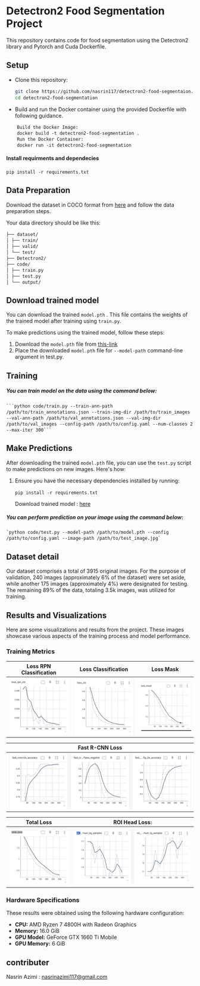 # Detectron2 Food Segmentation Project

This repository contains code for food segmentation using the Detectron2 library and Pytorch and Cuda Dockerfile.

## Setup

- Clone this repository:
   ```bash
   git clone https://github.com/nasrin117/detectron2-food-segmentaion.git
   cd detectron2-food-segmentation
- Build and run the Docker container using the provided Dockerfile with following guidance.
```change directory to root file of project 
    Build the Docker Image:
    docker build -t detectron2-food-segmentation .
    Run the Docker Container:
    docker run -it detectron2-food-segmentation
```


#### Install requirments and dependecies 

 `pip install -r requirements.txt`


## Data Preparation

Download the dataset in COCO format from [here](https://universe.roboflow.com/nafi-ahmet-turgut-l8fgu/food-plates) and follow the data preparation steps.

Your data directory should be like this:

    ├── dataset/
    │ ├── train/
    │ ├── valid/
    │ └── test/
    ├── Detectron2/
    ├── code/
    │ ├── train.py
    │ ├── test.py
    │ └── output/



## Download trained model

You can download the trained `model.pth` . This file contains the weights of the trained model after training using `train.py`.

To make predictions using the trained model, follow these steps:

1. Download the `model.pth` file from [this-link](https://drive.google.com/drive/folders/1sCfTTS-a0PhTn5z-kIzXC2bR1cMslB_a?usp=sharing)
2. Place the downloaded `model.pth` file for `--model-path` command-line argument in test.py.


## Training 

##### You can train model on the data using the command below:

    ```python code/train.py --train-ann-path /path/to/train_annotations.json --train-img-dir /path/to/train_images --val-ann-path /path/to/val_annotations.json --val-img-dir /path/to/val_images --config-path /path/to/config.yaml --num-classes 2 --max-iter 300```

## Make Predictions

After downloading the trained `model.pth` file, you can use the `test.py` script to make predictions on new images. Here's how:

1. Ensure you have the necessary dependencies installed by running:
   
   `pip install -r requirements.txt`

    Download trained model : [here](https://drive.google.com/drive/folders/1sCfTTS-a0PhTn5z-kIzXC2bR1cMslB_a?usp=sharing)

##### You can perform prediction on your image using the command below:

    `python code/test.py --model-path /path/to/model.pth --config /path/to/config.yaml --image-path /path/to/test_image.jpg`

## Dataset detail  

Our dataset comprises a total of 3915 original images. For the purpose of validation, 240 images (approximately 6% of the dataset) were set aside, while another 175 images (approximately 4%) were designated for testing. The remaining 89% of the data, totaling 3.5k images, was utilized for training.

## Results and Visualizations

Here are some visualizations and results from the project. These images showcase various aspects of the training process and model performance.

### Training Metrics

| **Loss RPN Classification** | **Loss Classification** | **Loss Mask** |
| ------ | ------ | ------ |
| <img src="docs/loss_rpn_cls.png" width="200px"> | <img src="docs/loss_cls.png" width="200px"> | <img src="docs/loss_mask.png" width="200px"> |


| **Fast R-CNN Loss** |
| ------ |
| <img src="docs/fast_rcnn.png" width="600px"> |


| Total Loss | **ROI Head Loss:** |
| ------ | ------ |
| <img src="docs/total_loss.png" width="200px"> | <img src="docs/roi_head.png" width="400px"> |


### Hardware Specifications

These results were obtained using the following hardware configuration:

- **CPU:** AMD Ryzen 7 4800H with Radeon Graphics
- **Memory:** 16.0 GiB
- **GPU Model:** GeForce GTX 1660 Ti Mobile
- **GPU Memory:** 6 GiB

##  contributer 
Nasrin Azimi : nasrinazimi117@gmail.com